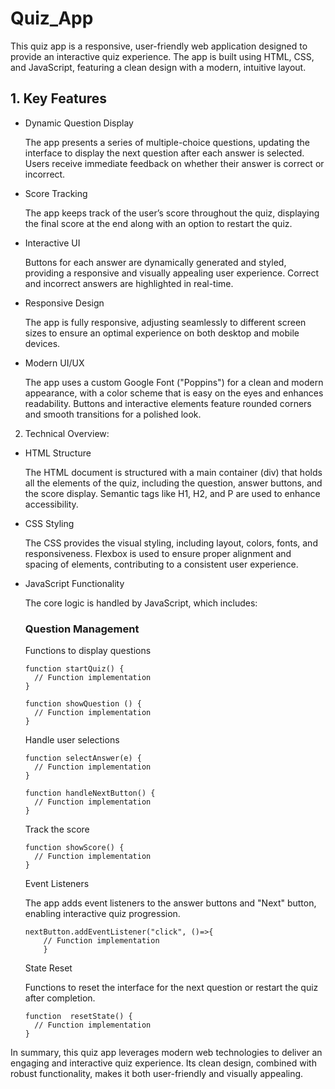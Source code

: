 # Quiz_App

This quiz app is a responsive, user-friendly web application designed to provide an interactive quiz experience. The app is built using HTML, CSS, and JavaScript, featuring a clean design with a modern, intuitive layout.

<h2>1. Key Features</h2>

- Dynamic Question Display

  The app presents a series of multiple-choice questions, updating the interface to display the next question after each answer is selected. Users receive immediate feedback on whether their answer is correct or incorrect.
  
- Score Tracking

  The app keeps track of the user’s score throughout the quiz, displaying the final score at the end along with an option to restart the quiz.

- Interactive UI

  Buttons for each answer are dynamically generated and styled, providing a responsive and visually appealing user experience. Correct and incorrect answers are highlighted in real-time.

- Responsive Design

  The app is fully responsive, adjusting seamlessly to different screen sizes to ensure an optimal experience on both desktop and mobile devices.

- Modern UI/UX

  The app uses a custom Google Font ("Poppins") for a clean and modern appearance, with a color scheme that is easy on the eyes and enhances readability. Buttons and interactive elements feature rounded corners and smooth transitions for a polished look.
  
2. Technical Overview:

- HTML Structure

  The HTML document is structured with a main container (div) that holds all the elements of the quiz, including the question, answer buttons, and the score display. Semantic tags like H1, H2, and P are used to enhance accessibility.
  
- CSS Styling

  The CSS provides the visual styling, including layout, colors, fonts, and responsiveness. Flexbox is used to ensure proper alignment and spacing of elements, contributing to a consistent user experience.

- JavaScript Functionality

   The core logic is handled by JavaScript, which includes:
   
  <h3>Question Management</h3>
  
  Functions to display questions

      function startQuiz() {
        // Function implementation
      }

      function showQuestion () {
        // Function implementation
      }

  Handle user selections

      function selectAnswer(e) {
        // Function implementation
      }

      function handleNextButton() {
        // Function implementation
      }
  
  Track the score

      function showScore() {
        // Function implementation
      }
  
  Event Listeners

  The app adds event listeners to the answer buttons and "Next" button, enabling interactive quiz progression.

      nextButton.addEventListener("click", ()=>{
          // Function implementation
          }

  State Reset

  Functions to reset the interface for the next question or restart the quiz after completion.

      function  resetState() {
        // Function implementation
      }

In summary, this quiz app leverages modern web technologies to deliver an engaging and interactive quiz experience. Its clean design, combined with robust functionality, makes it both user-friendly and visually appealing.
